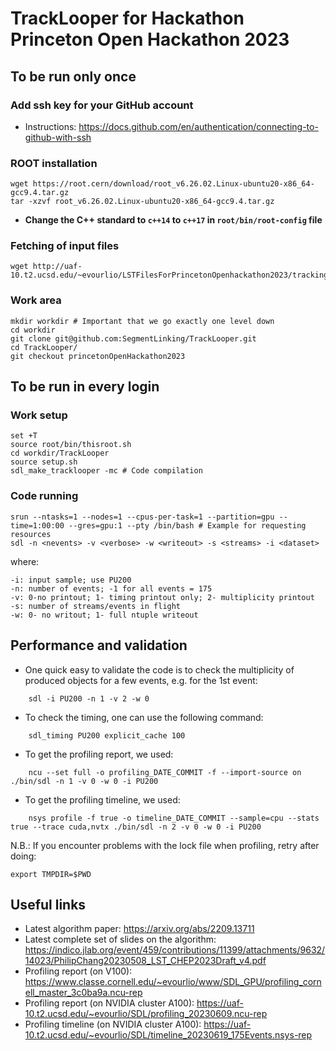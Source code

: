 # TrackLooper for Hackathon Princeton Open Hackathon 2023

## To be run only once

### Add ssh key for your GitHub account
- Instructions: https://docs.github.com/en/authentication/connecting-to-github-with-ssh

### ROOT installation
	wget https://root.cern/download/root_v6.26.02.Linux-ubuntu20-x86_64-gcc9.4.tar.gz
	tar -xzvf root_v6.26.02.Linux-ubuntu20-x86_64-gcc9.4.tar.gz

- **Change the C++ standard to `c++14` to `c++17` in `root/bin/root-config` file**

### Fetching of input files
	wget http://uaf-10.t2.ucsd.edu/~evourlio/LSTFilesForPrincetonOpenhackathon2023/trackingNtuple_ttbar_PU200.root

### Work area
	mkdir workdir # Important that we go exactly one level down
	cd workdir
	git clone git@github.com:SegmentLinking/TrackLooper.git
	cd TrackLooper/
	git checkout princetonOpenHackathon2023

## To be run in every login

### Work setup
	set +T
	source root/bin/thisroot.sh
	cd workdir/TrackLooper
	source setup.sh
	sdl_make_tracklooper -mc # Code compilation

### Code running
	srun --ntasks=1 --nodes=1 --cpus-per-task=1 --partition=gpu --time=1:00:00 --gres=gpu:1 --pty /bin/bash # Example for requesting resources
	sdl -n <nevents> -v <verbose> -w <writeout> -s <streams> -i <dataset>

where:

	-i: input sample; use PU200
	-n: number of events; -1 for all events = 175
	-v: 0-no printout; 1- timing printout only; 2- multiplicity printout
	-s: number of streams/events in flight
	-w: 0- no writout; 1- full ntuple writeout

## Performance and validation
- One quick easy to validate the code is to check the multiplicity of produced objects for a few events, e.g. for the 1st event:
```
	sdl -i PU200 -n 1 -v 2 -w 0
```
- To check the timing, one can use the following command:
```
	sdl_timing PU200 explicit_cache 100
```
- To get the profiling report, we used:
```
	ncu --set full -o profiling_DATE_COMMIT -f --import-source on ./bin/sdl -n 1 -v 0 -w 0 -i PU200
```
- To get the profiling timeline, we used:
```
	nsys profile -f true -o timeline_DATE_COMMIT --sample=cpu --stats true --trace cuda,nvtx ./bin/sdl -n 2 -v 0 -w 0 -i PU200
```

N.B.: If you encounter problems with the lock file when profiling, retry after doing:
```
export TMPDIR=$PWD
```

## Useful links
- Latest algorithm paper: https://arxiv.org/abs/2209.13711
- Latest complete set of slides on the algorithm: https://indico.jlab.org/event/459/contributions/11399/attachments/9632/14023/PhilipChang20230508_LST_CHEP2023Draft_v4.pdf
- Profiling report (on V100): https://www.classe.cornell.edu/~evourlio/www/SDL_GPU/profiling_cornell_master_3c0ba9a.ncu-rep
- Profiling report (on NVIDIA cluster A100): https://uaf-10.t2.ucsd.edu/~evourlio/SDL/profiling_20230609.ncu-rep
- Profiling timeline (on NVIDIA cluster A100): https://uaf-10.t2.ucsd.edu/~evourlio/SDL/timeline_20230619_175Events.nsys-rep
